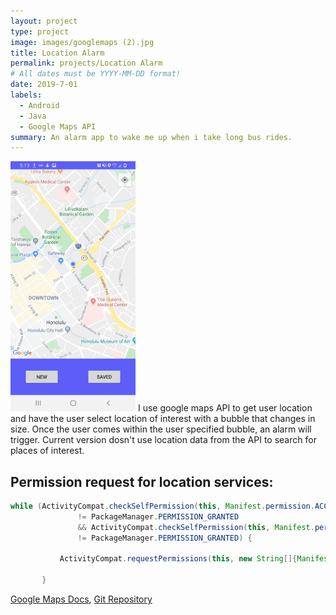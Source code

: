 ```yaml
---
layout: project
type: project
image: images/googlemaps (2).jpg
title: Location Alarm
permalink: projects/Location Alarm
# All dates must be YYYY-MM-DD format!
date: 2019-7-01
labels:
  - Android
  - Java
  - Google Maps API
summary: An alarm app to wake me up when i take long bus rides.
---
```


<img class="ui medium right floated rounded image" src="../images/prox1.jpg" width="200" height="400">
 I use google maps API to get user location and have the user select location of interest with a bubble that changes in size. Once the user comes within the user specified bubble, an alarm will trigger. Current version dosn't use location data from the API to search for places of interest.
 
 Permission request for location services:
 ---
 
 ```java
 while (ActivityCompat.checkSelfPermission(this, Manifest.permission.ACCESS_FINE_LOCATION)
                != PackageManager.PERMISSION_GRANTED
                && ActivityCompat.checkSelfPermission(this, Manifest.permission.ACCESS_COARSE_LOCATION)
                != PackageManager.PERMISSION_GRANTED) {
            
            ActivityCompat.requestPermissions(this, new String[]{Manifest.permission.ACCESS_FINE_LOCATION}, 1);
            
        }
 ```

[Google Maps Docs](https://developers.google.com/maps/documentation/javascript/tutorial), [Git Repository](https://github.com/derekasola/ProxAlarm2)


